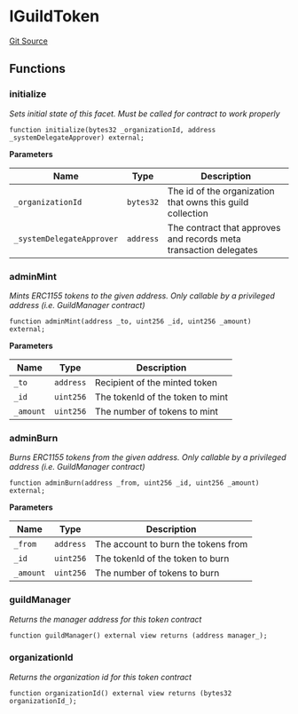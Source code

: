 # IGuildToken
[Git Source](https://github.com-treasure/TreasureProject/spellcaster-facets/blob/e61aea147da628641c6f090a95c62cf081f729f5/src/interfaces/IGuildToken.sol)


## Functions
### initialize

*Sets initial state of this facet. Must be called for contract to work properly*


```solidity
function initialize(bytes32 _organizationId, address _systemDelegateApprover) external;
```
**Parameters**

|Name|Type|Description|
|----|----|-----------|
|`_organizationId`|`bytes32`|The id of the organization that owns this guild collection|
|`_systemDelegateApprover`|`address`|The contract that approves and records meta transaction delegates|


### adminMint

*Mints ERC1155 tokens to the given address. Only callable by a privileged address (i.e. GuildManager contract)*


```solidity
function adminMint(address _to, uint256 _id, uint256 _amount) external;
```
**Parameters**

|Name|Type|Description|
|----|----|-----------|
|`_to`|`address`|Recipient of the minted token|
|`_id`|`uint256`|The tokenId of the token to mint|
|`_amount`|`uint256`|The number of tokens to mint|


### adminBurn

*Burns ERC1155 tokens from the given address. Only callable by a privileged address (i.e. GuildManager contract)*


```solidity
function adminBurn(address _from, uint256 _id, uint256 _amount) external;
```
**Parameters**

|Name|Type|Description|
|----|----|-----------|
|`_from`|`address`|The account to burn the tokens from|
|`_id`|`uint256`|The tokenId of the token to burn|
|`_amount`|`uint256`|The number of tokens to burn|


### guildManager

*Returns the manager address for this token contract*


```solidity
function guildManager() external view returns (address manager_);
```

### organizationId

*Returns the organization id for this token contract*


```solidity
function organizationId() external view returns (bytes32 organizationId_);
```

